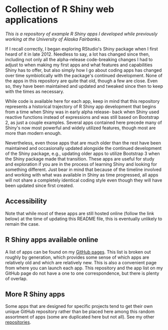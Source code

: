 Collection of R Shiny web applications
==========

*This is a repository of example R Shiny apps I developed while previously working at the University of Alaska Fairbanks.*

If I recall correctly, I began exploring RStudio's Shiny package when I first heard of it in late 2012. Needless to say, a lot has changed since then, including not only all the alpha-release code-breaking changes I had to adjust to when making my first apps and what features and capabilities Shiny has to offer, but also simply how I go about coding apps has changed over time symbiotically with the package's continued development. None of the apps in this repository are quite that old, though a few are close. Even so, they have been maintained and updated and tweaked since then to keep with the times as necessary.

While code is available here for each app, keep in mind that this repository represents a historical trajectory of R Shiny app development that begins from a time when Shiny was in early alpha release- back when Shiny used reactive functions instead of expressions and was still based on Bootstrap 2, as just a couple examples. Several apps contained here precede many of Shiny's now most powerful and widely utilized features, though most are more than modern enough.

Nevertheless, even those apps that are much older than the rest have been maintained and occasionally updated alongside the continued development of the Shiny package, e.g., updating older apps to utilize Bootstrap 3 when the Shiny package made that transition. These apps are useful for study and exploration if you are in the process of learning Shiny and looking for something different. Just bear in mind that because of the timeline involved and working with what was available in Shiny as time progressed, all apps will not share a completely identical coding style even though they will have been updated since first created.

## Accessibility

Note that while most of these apps are still hosted online (follow the link below) at the time of updating this README file, this is eventually unlikely to remain the case.

## R Shiny apps available online

A list of apps can be found on my [GitHub pages](https://leonawicz.github.io/apps.html). This list is broken out roughly by generation, which provides some sense of which apps are relatively old and which are relatively new. This is also a convenient page from where you can launch each app. This repository and the app list on my GitHub page do not have a one to one correspondence, but there is plenty of overlap.

## More R Shiny apps

Some apps that are designed for specific projects tend to get their own unique GitHub repository rather than be placed here among this random assortment of apps (some are duplicated here but not all). See my other [repositories](https://github.com/leonawicz?tab=repositories).
